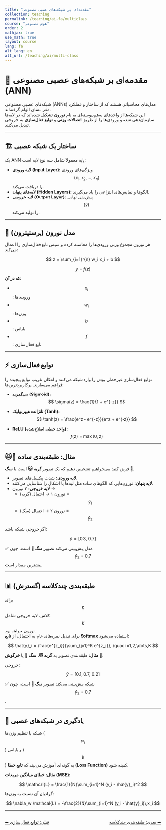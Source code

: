 ```yaml
---
title: "مقدمه‌ای بر شبکه‌های عصبی مصنوعی"
collection: teaching
permalink: /teaching/ai-fa/multiclass
course: "هوش مصنوعی"
order: 2
mathjax: true
use_math: true
layout: course
lang: fa
alt_lang: en
alt_url: /teaching/ai/multi-class
---
```


# 📘 مقدمه‌ای بر شبکه‌های عصبی مصنوعی (ANN)

شبکه‌های عصبی مصنوعی (ANNs) مدل‌های محاسباتی هستند که از ساختار و عملکرد مغز انسان الهام گرفته‌اند.  
این شبکه‌ها از واحدهای به‌هم‌پیوسته‌ای به نام **نورون** تشکیل شده‌اند که در لایه‌ها سازمان‌دهی شده و ورودی‌ها را از طریق **اتصالات وزنی** و **توابع فعال‌سازی** به خروجی تبدیل می‌کنند.  

---

## 🏗 ساختار یک شبکه عصبی

یک ANN پایه معمولاً شامل سه نوع لایه است:  

- **لایه ورودی (Input Layer):** ویژگی‌های ورودی $$(x_1, x_2, \dots, x_n)$$ را دریافت می‌کند.  
- **لایه‌های پنهان (Hidden Layers):** الگوها و نمایش‌های انتزاعی را یاد می‌گیرند.  
- **لایه خروجی (Output Layer):** پیش‌بینی نهایی $$(\hat{y})$$ را تولید می‌کند.  

---

## 🔢 مدل نورون (پرستپترون)

هر نورون مجموع وزنی ورودی‌ها را محاسبه کرده و سپس تابع فعال‌سازی را اعمال می‌کند:  

$$
z = \sum_{i=1}^{n} w_i x_i + b
$$

$$
y = f(z)
$$

**که در آن:**  
- $$x_i$$: ورودی‌ها  
- $$w_i$$: وزن‌ها  
- $$b$$: بایاس  
- $$f$$: تابع فعال‌سازی  

---

## ⚡ توابع فعال‌سازی

توابع فعال‌سازی غیرخطی بودن را وارد شبکه می‌کنند و امکان تقریب توابع پیچیده را فراهم می‌سازند. پرکاربردترین‌ها:  

- **سیگموید (Sigmoid):**  
  $$
  \sigma(z) = \frac{1}{1 + e^{-z}}
  $$

- **تانژانت هیپربولیک (Tanh):**  
  $$
  \tanh(z) = \frac{e^z - e^{-z}}{e^z + e^{-z}}
  $$

- **ReLU (واحد خطی اصلاح‌شده):**  
  $$
  f(z) = \max(0, z)
  $$

---

## 🐱🐶 مثال: طبقه‌بندی ساده

فرض کنید می‌خواهیم تشخیص دهیم که یک تصویر **گربه 🐱** است یا **سگ 🐶**.  

- **لایه ورودی:** شدت پیکسل‌های تصویر.  
- **لایه پنهان:** نورون‌هایی که الگوهای ساده مثل لبه‌ها یا اشکال را شناسایی می‌کنند.  
- **لایه خروجی:** ۲ نورون →  
  - نورون ۱ → احتمال (گربه) = $$\hat{y}_1$$  
  - نورون ۲ → احتمال (سگ) = $$\hat{y}_2$$  

اگر خروجی شبکه باشد:  

$$
\hat{y} = [0.3, \ 0.7]
$$

✅ مدل پیش‌بینی می‌کند تصویر **سگ 🐶** است، چون $$\hat{y}_2 = 0.7$$ بیشترین مقدار است.  

---

## 📊 طبقه‌بندی چندکلاسه (گسترش)

برای $$K$$ کلاس، لایه خروجی شامل $$K$$ نورون خواهد بود.  
برای تبدیل نمره‌های خام به احتمال، از **تابع Softmax** استفاده می‌شود:  

$$
\hat{y}_i = \frac{e^{z_i}}{\sum_{j=1}^K e^{z_j}}, \quad i=1,2,\dots,K
$$

**مثال:** طبقه‌بندی تصویر به **گربه 🐱**، **سگ 🐶** یا **خرگوش 🐰**.  

خروجی:  

$$
\hat{y} = [0.1, \ 0.7, \ 0.2]
$$

✅ شبکه پیش‌بینی می‌کند تصویر **سگ 🐶** است، چون $$\hat{y}_2 = 0.7$$.  

---

## 🔧 یادگیری در شبکه‌های عصبی

شبکه با تنظیم وزن‌ها ($$w_i$$) و بایاس ($$b$$) به گونه‌ای آموزش می‌بیند که **تابع خطا (Loss Function)** کمینه شود.  

**مثال: خطای میانگین مربعات (MSE):**  

$$
\mathcal{L} = \frac{1}{N}\sum_{i=1}^N (y_i - \hat{y}_i)^2
$$

گرادیان آن نسبت به وزن‌ها:  

$$
\nabla_w \mathcal{L} = -\frac{2}{N}\sum_{i=1}^N (y_i - \hat{y}_i)\,x_i
$$

---

<div class="lesson-nav" style="display:flex; justify-content:space-between; margin-top:2em;">
  <a class="btn btn--inverse" href="{{ '/teaching/ai/activation-functions-fa' | relative_url }}">⬅︎ قبلی: توابع فعال‌سازی </a>
  <a class="btn btn--primary" href="{{ '/teaching/ai/multi-class-fa' | relative_url }}">بعدی: طبقه‌بندی چندکلاسه ➡︎</a>
</div>

